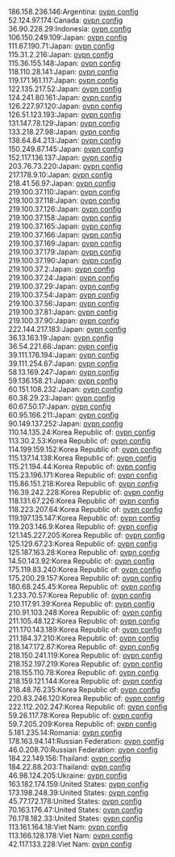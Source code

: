 186.158.236.146:Argentina: [ovpn config](vpn/186_158_236_146.ovpn)  
52.124.97.174:Canada: [ovpn config](vpn/52_124_97_174.ovpn)  
36.90.228.29:Indonesia: [ovpn config](vpn/36_90_228_29.ovpn)  
106.150.249.109:Japan: [ovpn config](vpn/106_150_249_109.ovpn)  
111.67.190.71:Japan: [ovpn config](vpn/111_67_190_71.ovpn)  
115.31.2.216:Japan: [ovpn config](vpn/115_31_2_216.ovpn)  
115.36.155.148:Japan: [ovpn config](vpn/115_36_155_148.ovpn)  
118.110.28.141:Japan: [ovpn config](vpn/118_110_28_141.ovpn)  
119.171.161.117:Japan: [ovpn config](vpn/119_171_161_117.ovpn)  
122.135.217.52:Japan: [ovpn config](vpn/122_135_217_52.ovpn)  
124.241.80.161:Japan: [ovpn config](vpn/124_241_80_161.ovpn)  
126.227.97.120:Japan: [ovpn config](vpn/126_227_97_120.ovpn)  
126.51.123.193:Japan: [ovpn config](vpn/126_51_123_193.ovpn)  
131.147.78.129:Japan: [ovpn config](vpn/131_147_78_129.ovpn)  
133.218.27.98:Japan: [ovpn config](vpn/133_218_27_98.ovpn)  
138.64.84.213:Japan: [ovpn config](vpn/138_64_84_213.ovpn)  
150.249.87.145:Japan: [ovpn config](vpn/150_249_87_145.ovpn)  
152.117.136.137:Japan: [ovpn config](vpn/152_117_136_137.ovpn)  
203.76.73.220:Japan: [ovpn config](vpn/203_76_73_220.ovpn)  
217.178.9.10:Japan: [ovpn config](vpn/217_178_9_10.ovpn)  
218.41.56.97:Japan: [ovpn config](vpn/218_41_56_97.ovpn)  
219.100.37.110:Japan: [ovpn config](vpn/219_100_37_110.ovpn)  
219.100.37.118:Japan: [ovpn config](vpn/219_100_37_118.ovpn)  
219.100.37.126:Japan: [ovpn config](vpn/219_100_37_126.ovpn)  
219.100.37.158:Japan: [ovpn config](vpn/219_100_37_158.ovpn)  
219.100.37.165:Japan: [ovpn config](vpn/219_100_37_165.ovpn)  
219.100.37.166:Japan: [ovpn config](vpn/219_100_37_166.ovpn)  
219.100.37.169:Japan: [ovpn config](vpn/219_100_37_169.ovpn)  
219.100.37.179:Japan: [ovpn config](vpn/219_100_37_179.ovpn)  
219.100.37.190:Japan: [ovpn config](vpn/219_100_37_190.ovpn)  
219.100.37.2:Japan: [ovpn config](vpn/219_100_37_2.ovpn)  
219.100.37.24:Japan: [ovpn config](vpn/219_100_37_24.ovpn)  
219.100.37.29:Japan: [ovpn config](vpn/219_100_37_29.ovpn)  
219.100.37.54:Japan: [ovpn config](vpn/219_100_37_54.ovpn)  
219.100.37.56:Japan: [ovpn config](vpn/219_100_37_56.ovpn)  
219.100.37.81:Japan: [ovpn config](vpn/219_100_37_81.ovpn)  
219.100.37.90:Japan: [ovpn config](vpn/219_100_37_90.ovpn)  
222.144.217.183:Japan: [ovpn config](vpn/222_144_217_183.ovpn)  
36.13.163.19:Japan: [ovpn config](vpn/36_13_163_19.ovpn)  
36.54.221.66:Japan: [ovpn config](vpn/36_54_221_66.ovpn)  
39.111.176.194:Japan: [ovpn config](vpn/39_111_176_194.ovpn)  
39.111.254.67:Japan: [ovpn config](vpn/39_111_254_67.ovpn)  
58.13.169.247:Japan: [ovpn config](vpn/58_13_169_247.ovpn)  
59.136.158.21:Japan: [ovpn config](vpn/59_136_158_21.ovpn)  
60.151.108.232:Japan: [ovpn config](vpn/60_151_108_232.ovpn)  
60.38.29.23:Japan: [ovpn config](vpn/60_38_29_23.ovpn)  
60.67.50.17:Japan: [ovpn config](vpn/60_67_50_17.ovpn)  
60.95.166.211:Japan: [ovpn config](vpn/60_95_166_211.ovpn)  
90.149.137.252:Japan: [ovpn config](vpn/90_149_137_252.ovpn)  
110.14.135.24:Korea Republic of: [ovpn config](vpn/110_14_135_24.ovpn)  
113.30.2.53:Korea Republic of: [ovpn config](vpn/113_30_2_53.ovpn)  
114.199.159.152:Korea Republic of: [ovpn config](vpn/114_199_159_152.ovpn)  
115.137.14.138:Korea Republic of: [ovpn config](vpn/115_137_14_138.ovpn)  
115.21.194.44:Korea Republic of: [ovpn config](vpn/115_21_194_44.ovpn)  
115.23.196.171:Korea Republic of: [ovpn config](vpn/115_23_196_171.ovpn)  
115.86.151.218:Korea Republic of: [ovpn config](vpn/115_86_151_218.ovpn)  
116.39.242.228:Korea Republic of: [ovpn config](vpn/116_39_242_228.ovpn)  
118.131.67.226:Korea Republic of: [ovpn config](vpn/118_131_67_226.ovpn)  
118.223.207.64:Korea Republic of: [ovpn config](vpn/118_223_207_64.ovpn)  
119.197.135.147:Korea Republic of: [ovpn config](vpn/119_197_135_147.ovpn)  
119.203.146.9:Korea Republic of: [ovpn config](vpn/119_203_146_9.ovpn)  
121.145.227.205:Korea Republic of: [ovpn config](vpn/121_145_227_205.ovpn)  
125.129.67.23:Korea Republic of: [ovpn config](vpn/125_129_67_23.ovpn)  
125.187.163.28:Korea Republic of: [ovpn config](vpn/125_187_163_28.ovpn)  
14.50.143.92:Korea Republic of: [ovpn config](vpn/14_50_143_92.ovpn)  
175.119.83.240:Korea Republic of: [ovpn config](vpn/175_119_83_240.ovpn)  
175.200.29.157:Korea Republic of: [ovpn config](vpn/175_200_29_157.ovpn)  
180.68.245.45:Korea Republic of: [ovpn config](vpn/180_68_245_45.ovpn)  
1.233.70.57:Korea Republic of: [ovpn config](vpn/1_233_70_57.ovpn)  
210.117.91.39:Korea Republic of: [ovpn config](vpn/210_117_91_39.ovpn)  
210.91.103.248:Korea Republic of: [ovpn config](vpn/210_91_103_248.ovpn)  
211.105.48.122:Korea Republic of: [ovpn config](vpn/211_105_48_122.ovpn)  
211.170.143.189:Korea Republic of: [ovpn config](vpn/211_170_143_189.ovpn)  
211.184.37.210:Korea Republic of: [ovpn config](vpn/211_184_37_210.ovpn)  
218.147.172.87:Korea Republic of: [ovpn config](vpn/218_147_172_87.ovpn)  
218.150.241.119:Korea Republic of: [ovpn config](vpn/218_150_241_119.ovpn)  
218.152.197.219:Korea Republic of: [ovpn config](vpn/218_152_197_219.ovpn)  
218.155.110.78:Korea Republic of: [ovpn config](vpn/218_155_110_78.ovpn)  
218.159.121.144:Korea Republic of: [ovpn config](vpn/218_159_121_144.ovpn)  
218.48.76.235:Korea Republic of: [ovpn config](vpn/218_48_76_235.ovpn)  
220.83.246.120:Korea Republic of: [ovpn config](vpn/220_83_246_120.ovpn)  
222.112.202.247:Korea Republic of: [ovpn config](vpn/222_112_202_247.ovpn)  
59.26.117.78:Korea Republic of: [ovpn config](vpn/59_26_117_78.ovpn)  
59.7.205.209:Korea Republic of: [ovpn config](vpn/59_7_205_209.ovpn)  
5.181.235.14:Romania: [ovpn config](vpn/5_181_235_14.ovpn)  
178.163.94.141:Russian Federation: [ovpn config](vpn/178_163_94_141.ovpn)  
46.0.208.70:Russian Federation: [ovpn config](vpn/46_0_208_70.ovpn)  
184.22.149.156:Thailand: [ovpn config](vpn/184_22_149_156.ovpn)  
184.22.88.203:Thailand: [ovpn config](vpn/184_22_88_203.ovpn)  
46.98.124.205:Ukraine: [ovpn config](vpn/46_98_124_205.ovpn)  
163.182.174.159:United States: [ovpn config](vpn/163_182_174_159.ovpn)  
173.198.248.39:United States: [ovpn config](vpn/173_198_248_39.ovpn)  
45.77.172.178:United States: [ovpn config](vpn/45_77_172_178.ovpn)  
70.163.176.47:United States: [ovpn config](vpn/70_163_176_47.ovpn)  
76.178.182.33:United States: [ovpn config](vpn/76_178_182_33.ovpn)  
113.161.164.18:Viet Nam: [ovpn config](vpn/113_161_164_18.ovpn)  
113.166.128.178:Viet Nam: [ovpn config](vpn/113_166_128_178.ovpn)  
42.117.133.228:Viet Nam: [ovpn config](vpn/42_117_133_228.ovpn)  
